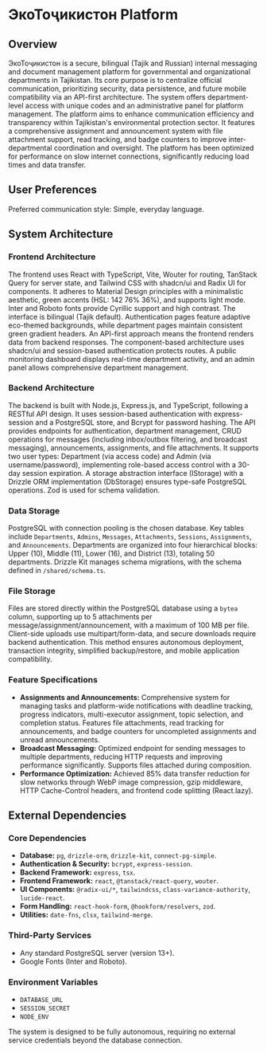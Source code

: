 # ЭкоТоҷикистон Platform

## Overview
ЭкоТоҷикистон is a secure, bilingual (Tajik and Russian) internal messaging and document management platform for governmental and organizational departments in Tajikistan. Its core purpose is to centralize official communication, prioritizing security, data persistence, and future mobile compatibility via an API-first architecture. The system offers department-level access with unique codes and an administrative panel for platform management. The platform aims to enhance communication efficiency and transparency within Tajikistan's environmental protection sector. It features a comprehensive assignment and announcement system with file attachment support, read tracking, and badge counters to improve inter-departmental coordination and oversight. The platform has been optimized for performance on slow internet connections, significantly reducing load times and data transfer.

## User Preferences
Preferred communication style: Simple, everyday language.

## System Architecture

### Frontend Architecture
The frontend uses React with TypeScript, Vite, Wouter for routing, TanStack Query for server state, and Tailwind CSS with shadcn/ui and Radix UI for components. It adheres to Material Design principles with a minimalistic aesthetic, green accents (HSL: 142 76% 36%), and supports light mode. Inter and Roboto fonts provide Cyrillic support and high contrast. The interface is bilingual (Tajik default). Authentication pages feature adaptive eco-themed backgrounds, while department pages maintain consistent green gradient headers. An API-first approach means the frontend renders data from backend responses. The component-based architecture uses shadcn/ui and session-based authentication protects routes. A public monitoring dashboard displays real-time department activity, and an admin panel allows comprehensive department management.

### Backend Architecture
The backend is built with Node.js, Express.js, and TypeScript, following a RESTful API design. It uses session-based authentication with express-session and a PostgreSQL store, and Bcrypt for password hashing. The API provides endpoints for authentication, department management, CRUD operations for messages (including inbox/outbox filtering, and broadcast messaging), announcements, assignments, and file attachments. It supports two user types: Department (via access code) and Admin (via username/password), implementing role-based access control with a 30-day session expiration. A storage abstraction interface (IStorage) with a Drizzle ORM implementation (DbStorage) ensures type-safe PostgreSQL operations. Zod is used for schema validation.

### Data Storage
PostgreSQL with connection pooling is the chosen database. Key tables include `Departments`, `Admins`, `Messages`, `Attachments`, `Sessions`, `Assignments`, and `Announcements`. Departments are organized into four hierarchical blocks: Upper (10), Middle (11), Lower (16), and District (13), totaling 50 departments. Drizzle Kit manages schema migrations, with the schema defined in `/shared/schema.ts`.

### File Storage
Files are stored directly within the PostgreSQL database using a `bytea` column, supporting up to 5 attachments per message/assignment/announcement, with a maximum of 100 MB per file. Client-side uploads use multipart/form-data, and secure downloads require backend authentication. This method ensures autonomous deployment, transaction integrity, simplified backup/restore, and mobile application compatibility.

### Feature Specifications
- **Assignments and Announcements:** Comprehensive system for managing tasks and platform-wide notifications with deadline tracking, progress indicators, multi-executor assignment, topic selection, and completion status. Features file attachments, read tracking for announcements, and badge counters for uncompleted assignments and unread announcements.
- **Broadcast Messaging:** Optimized endpoint for sending messages to multiple departments, reducing HTTP requests and improving performance significantly. Supports files attached during composition.
- **Performance Optimization:** Achieved 85% data transfer reduction for slow networks through WebP image compression, gzip middleware, HTTP Cache-Control headers, and frontend code splitting (React.lazy).

## External Dependencies

### Core Dependencies
- **Database:** `pg`, `drizzle-orm`, `drizzle-kit`, `connect-pg-simple`.
- **Authentication & Security:** `bcrypt`, `express-session`.
- **Backend Framework:** `express`, `tsx`.
- **Frontend Framework:** `react`, `@tanstack/react-query`, `wouter`.
- **UI Components:** `@radix-ui/*`, `tailwindcss`, `class-variance-authority`, `lucide-react`.
- **Form Handling:** `react-hook-form`, `@hookform/resolvers`, `zod`.
- **Utilities:** `date-fns`, `clsx`, `tailwind-merge`.

### Third-Party Services
- Any standard PostgreSQL server (version 13+).
- Google Fonts (Inter and Roboto).

### Environment Variables
- `DATABASE_URL`
- `SESSION_SECRET`
- `NODE_ENV`

The system is designed to be fully autonomous, requiring no external service credentials beyond the database connection.